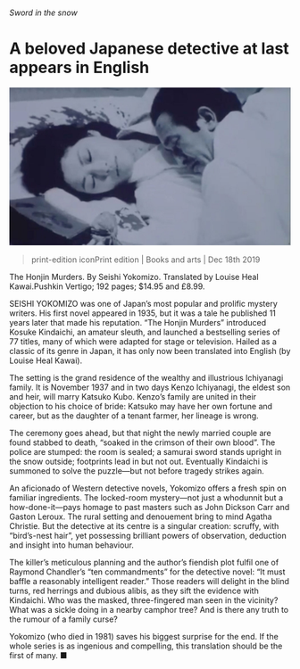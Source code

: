 ###### Sword in the snow

# A beloved Japanese detective at last appears in English 

![image](images/20191221_bkp509.jpg) 

> print-edition iconPrint edition | Books and arts | Dec 18th 2019 

The Honjin Murders. By Seishi Yokomizo. Translated by Louise Heal Kawai.Pushkin Vertigo; 192 pages; $14.95 and £8.99. 

SEISHI YOKOMIZO was one of Japan’s most popular and prolific mystery writers. His first novel appeared in 1935, but it was a tale he published 11 years later that made his reputation. “The Honjin Murders” introduced Kosuke Kindaichi, an amateur sleuth, and launched a bestselling series of 77 titles, many of which were adapted for stage or television. Hailed as a classic of its genre in Japan, it has only now been translated into English (by Louise Heal Kawai). 

The setting is the grand residence of the wealthy and illustrious Ichiyanagi family. It is November 1937 and in two days Kenzo Ichiyanagi, the eldest son and heir, will marry Katsuko Kubo. Kenzo’s family are united in their objection to his choice of bride: Katsuko may have her own fortune and career, but as the daughter of a tenant farmer, her lineage is wrong. 

The ceremony goes ahead, but that night the newly married couple are found stabbed to death, “soaked in the crimson of their own blood”. The police are stumped: the room is sealed; a samurai sword stands upright in the snow outside; footprints lead in but not out. Eventually Kindaichi is summoned to solve the puzzle—but not before tragedy strikes again. 

An aficionado of Western detective novels, Yokomizo offers a fresh spin on familiar ingredients. The locked-room mystery—not just a whodunnit but a how-done-it—pays homage to past masters such as John Dickson Carr and Gaston Leroux. The rural setting and denouement bring to mind Agatha Christie. But the detective at its centre is a singular creation: scruffy, with “bird’s-nest hair”, yet possessing brilliant powers of observation, deduction and insight into human behaviour. 

The killer’s meticulous planning and the author’s fiendish plot fulfil one of Raymond Chandler’s “ten commandments” for the detective novel: “It must baffle a reasonably intelligent reader.” Those readers will delight in the blind turns, red herrings and dubious alibis, as they sift the evidence with Kindaichi. Who was the masked, three-fingered man seen in the vicinity? What was a sickle doing in a nearby camphor tree? And is there any truth to the rumour of a family curse? 

Yokomizo (who died in 1981) saves his biggest surprise for the end. If the whole series is as ingenious and compelling, this translation should be the first of many. ■ 

